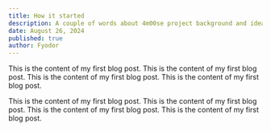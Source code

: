 ```yaml
---
title: How it started
description: A couple of words about 4m00se project background and ideas that laid the foundation for work on this form management solution
date: August 26, 2024
published: true
author: Fyodor
---
```


This is the content of my first blog post. This is the content of my first blog post. This is the content of my first blog post. This is the content of my first blog post.

This is the content of my first blog post. This is the content of my first blog post. This is the content of my first blog post. This is the content of my first blog post.
